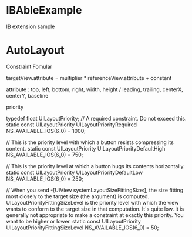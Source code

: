 # IBAbleExample
IB extension sample

# AutoLayout

Constraint Fomular

targetView.attribute = multiplier * referenceView.attribute + constant

attribute : top, left, bottom, right, width, height / leading, trailing, centerX, centerY, baseline


priority 

typedef float UILayoutPriority;
// A required constraint.  Do not exceed this.
static const UILayoutPriority UILayoutPriorityRequired NS_AVAILABLE_IOS(6_0) = 1000;

// This is the priority level with which a button resists compressing its content.
static const UILayoutPriority UILayoutPriorityDefaultHigh NS_AVAILABLE_IOS(6_0) = 750;

// This is the priority level at which a button hugs its contents horizontally.
static const UILayoutPriority UILayoutPriorityDefaultLow NS_AVAILABLE_IOS(6_0) = 250; 

// When you send -[UIView systemLayoutSizeFittingSize:], the size fitting most closely to the target size (the argument) is computed.  UILayoutPriorityFittingSizeLevel is the priority level with which the view wants to conform to the target size in that computation.  It's quite low.  It is generally not appropriate to make a constraint at exactly this priority.  You want to be higher or lower.
static const UILayoutPriority UILayoutPriorityFittingSizeLevel NS_AVAILABLE_IOS(6_0) = 50; 
